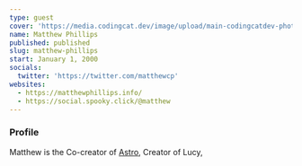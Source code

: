 ```yaml
---
type: guest
cover: 'https://media.codingcat.dev/image/upload/main-codingcatdev-photo/podcast-guest/matthewcp'
name: Matthew Phillips
published: published
slug: matthew-phillips
start: January 1, 2000
socials:
  twitter: 'https://twitter.com/matthewcp'
websites:
  - https://matthewphillips.info/
  - https://social.spooky.click/@matthew
---
```


### Profile

Matthew is the Co-creator of [Astro](https://astro.build/), Creator of Lucy,
